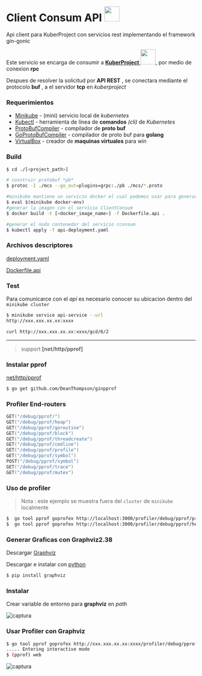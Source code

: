 # Client Consum API <img style="display:inline-block" width="40" heigth="40" src="https://user-images.githubusercontent.com/14255055/38960106-d2fb221e-4328-11e8-85b7-ca809bf39918.png">
Api client para KuberProject con servicios rest implementando el framework gin-gonic

Este servicio se encarga de consumir a <a href="https://github.com/theboshy/KuberProject"> **KuberProject** </a> <img style="display:inline-block" width="40" heigth="40" src="https://png.icons8.com/ios/50/000000/developer.png">, por medio de conexion **rpc**

Despues de resolver la solicitud por **API REST** , se conectara mediante el protocolo **buf** , a el servidor **tcp** 
en *kuberproject*

### Requerimientos 
* [Minikube](https://github.com/kubernetes/minikube) - (mini) servicio local de *kubernetes* 
* [Kubectl](https://kubernetes.io/docs/tasks/tools/install-kubectl/) - herramienta de línea de **comandos** *(cli)* de *Kubernetes*
* [ProtoBufCompiler](https://github.com/google/protobuf) - compilador de **proto buf**
* [GoProtoBufCompiler](https://github.com/golang/protobuf) - compilador de proto buf para **golang**
* [VirtualBox](https://www.virtualbox.org/) - creador de **maquinas virtuales** para *win*


### Build

```sh
$ cd ./[<project_path>]

# cosntruir protobuf *pb*
$ protoc -I ./mcs --go_out=plugins=grpc:./pb ./mcs/*.proto

#minikube mantiene un servicio docker el cual podemos usar para generar nuestro contenedor e imagen
$ eval $(minikube docker-env)
#generar la imagen con el servicio ClientConsum
$ docker build -t [<docker_image_name>] -f Dockerfile.api .

#generar el nodo contenedor del servicio cconsum 
$ kubectl apply -f api-deployment.yaml

```
### Archivos descriptores
[deployment.yaml](https://github.com/theboshy/ClientConsum/blob/master/api-deployment.yaml)

[Dockerfile.api](https://github.com/theboshy/ClientConsum/blob/master/Dockerfile.api)


### Test
Para comunicarce con el *api* es necesario conocer su ubicacion dentro del `minikube cluster`
```sh
$ minikube service api-service --url
http://xxx.xxx.xx.xx:xxxx
```

```sh
curl http://xxx.xxx.xx.xx:xxxx/gcd/6/2
```


-----

> support **[net/http/pprof]**

### Instalar pprof
[net/http/pprof](https://golang.org/pkg/net/http/pprof/)
```sh
$ go get github.com/DeanThompson/ginpprof
```

### Profiler End-routers
``` go
GET("/debug/pprof/")
GET("/debug/pprof/heap")
GET("/debug/pprof/goroutine")
GET("/debug/pprof/block")
GET("/debug/pprof/threadcreate")
GET("/debug/pprof/cmdline")
GET("/debug/pprof/profile")
GET("/debug/pprof/symbol")
POST("/debug/pprof/symbol")
GET("/debug/pprof/trace")
GET("/debug/pprof/mutex")
```
### Uso de profiler
> Nota : este ejemplo se muestra fuera del `cluster` de `minikube` localmente

```sh
$  go tool pprof goprofex http://localhost:3000/profiler/debug/pprof/profile/
$  go tool pprof goprofex http://localhost:3000/profiler/debug/pprof/heap/
```

### Generar Graficas con Graphviz2.38
Descargar
[Graphviz](https://graphviz.gitlab.io/download/)

Descargar e instalar con [python](https://www.python.org/)
```sh
$ pip install graphviz
```


### Instalar 
Crear variable de entorno para **graphviz** en *path*

![captura](https://user-images.githubusercontent.com/14255055/38958417-cf0b53e6-4322-11e8-993b-df7850a63518.PNG)

### Usar Profiler con Graphviz
```sh
$ go tool pprof goprofex http://xxx.xxx.xx.xx:xxxx/profiler/debug/pprof/profile/
..... Entering interactive mode 
$ (pprof) web

```

![captura](https://user-images.githubusercontent.com/14255055/38959396-26b2e0ac-4326-11e8-9ac0-d1827aed1357.PNG)
